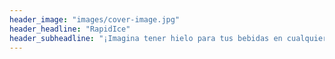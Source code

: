 ```yaml
---
header_image: "images/cover-image.jpg"
header_headline: "RapidIce"
header_subheadline: "¡Imagina tener hielo para tus bebidas en cualquier lugar y en cualquier momento!"
---
```


